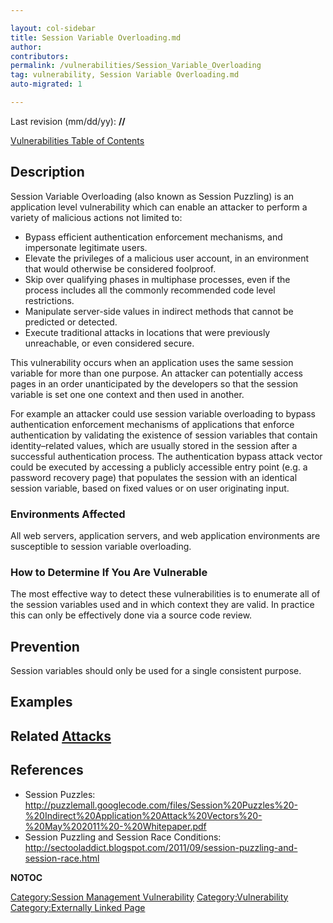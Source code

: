 ```yaml
---

layout: col-sidebar
title: Session Variable Overloading.md
author: 
contributors: 
permalink: /vulnerabilities/Session_Variable_Overloading
tag: vulnerability, Session Variable Overloading.md
auto-migrated: 1

---
```


Last revision (mm/dd/yy): **//**

[Vulnerabilities Table of Contents](ASDR_TOC_Vulnerabilities "wikilink")

## Description

Session Variable Overloading (also known as Session Puzzling) is an
application level vulnerability which can enable an attacker to perform
a variety of malicious actions not limited to:

  - Bypass efficient authentication enforcement mechanisms, and
    impersonate legitimate users.
  - Elevate the privileges of a malicious user account, in an
    environment that would otherwise be considered foolproof.
  - Skip over qualifying phases in multiphase processes, even if the
    process includes all the commonly recommended code level
    restrictions.
  - Manipulate server-side values in indirect methods that cannot be
    predicted or detected.
  - Execute traditional attacks in locations that were previously
    unreachable, or even considered secure.

This vulnerability occurs when an application uses the same session
variable for more than one purpose. An attacker can potentially access
pages in an order unanticipated by the developers so that the session
variable is set one one context and then used in another.

For example an attacker could use session variable overloading to bypass
authentication enforcement mechanisms of applications that enforce
authentication by validating the existence of session variables that
contain identity–related values, which are usually stored in the session
after a successful authentication process. The authentication bypass
attack vector could be executed by accessing a publicly accessible entry
point (e.g. a password recovery page) that populates the session with an
identical session variable, based on fixed values or on user originating
input.

### Environments Affected

All web servers, application servers, and web application environments
are susceptible to session variable overloading.

### How to Determine If You Are Vulnerable

The most effective way to detect these vulnerabilities is to enumerate
all of the session variables used and in which context they are valid.
In practice this can only be effectively done via a source code review.

## Prevention

Session variables should only be used for a single consistent purpose.

## Examples

## Related [Attacks](Attacks "wikilink")

## References

  - Session Puzzles:
    <http://puzzlemall.googlecode.com/files/Session%20Puzzles%20-%20Indirect%20Application%20Attack%20Vectors%20-%20May%202011%20-%20Whitepaper.pdf>
  - Session Puzzling and Session Race Conditions:
    <http://sectooladdict.blogspot.com/2011/09/session-puzzling-and-session-race.html>

__NOTOC__

[Category:Session Management
Vulnerability](Category:Session_Management_Vulnerability "wikilink")
[Category:Vulnerability](Category:Vulnerability "wikilink")
[Category:Externally Linked
Page](Category:Externally_Linked_Page "wikilink")